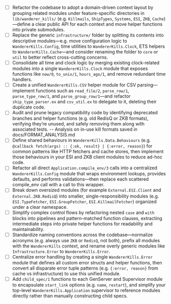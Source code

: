 - [ ] Refactor the codebase to adopt a domain-driven context layout by grouping related modules under feature-specific directories in `lib/wanderer_kills/` (e.g. `Killmails`, `ShipTypes`, `Systems`, `ESI`, `ZKB`, `Cache`)—define a clear public API for each context and move helper functions into private submodules.  
- [ ] Replace the generic `infrastructure/` folder by splitting its contents into descriptive modules—e.g. move configuration logic to `WandererKills.Config`, time utilities to `WandererKills.Clock`, ETS helpers to `WandererKills.Cache`—and consider renaming the folder to `core` or `util` to better reflect cross-cutting concerns.  
- [ ] Consolidate all time and clock logic by merging existing clock-related modules into a single `WandererKills.Clock` module that exposes functions like `now/0`, `to_unix/1`, `hours_ago/1`, and remove redundant time handlers.  
- [ ] Create a unified `WandererKills.CSV` helper module for CSV parsing—implement functions such as `read_file/2`, `parse_row/1`, `parse_type_row/1`, and `parse_group_row/1`—and refactor `ship_type_parser.ex` and `csv_util.ex` to delegate to it, deleting their duplicate code.  
- [ ] Audit and prune legacy compatibility code by identifying deprecated branches and helper functions (e.g. old RedisQ or ZKB formats), verifying they’re unused, and safely removing them along with associated tests.  -- Analysis on in-use kill formats saved in docs/FORMAT_ANALYSIS.md
- [ ] Define shared behaviours in `WandererKills.Data.Behaviours` (e.g. `@callback fetch(args) :: {:ok, result} | {:error, reason}`) for common patterns like HTTP fetchers and cache stores, then implement those behaviours in your ESI and ZKB client modules to reduce ad-hoc code.  
- [ ] Refactor all direct `Application.compile_env/3` calls into a centralized `WandererKills.Config` module that wraps environment lookups, provides defaults, and performs validations—then replace each scattered compile_env call with a call to this wrapper.  
- [ ] Break down oversized modules (for example `External.ESI.Client` and `External.ZKB.RedisQ`) into smaller, single-responsibility modules (e.g. `ESI.TypeFetcher`, `ESI.GroupFetcher`, `ESI.KillmailFetcher`) organized under a clear namespace.  
- [ ] Simplify complex control flows by refactoring nested `case` and `with` blocks into pipelines and pattern-matched function clauses, extracting intermediate steps into private helper functions for readability and maintainability.  
- [ ] Standardize naming conventions across the codebase—normalize acronyms (e.g. always use `ZKB` or `RedisQ`, not both), prefix all modules with the `WandererKills` context, and rename overly generic modules like `Infrastructure.Error` to `WandererKills.Error`.  
- [ ] Centralize error handling by creating a single `WandererKills.Error` module that defines all custom error structs and helper functions, then convert all disparate error tuple patterns (e.g. `{:error, reason}` from cache vs infrastructure) to use this unified module.  
- [ ] Add `child_spec/1` functions to each GenServer and Supervisor module to encapsulate `start_link` options (e.g. `name`, `restart`), and simplify your top-level `WandererKills.Application` supervisor to reference modules directly rather than manually constructing child specs.  
